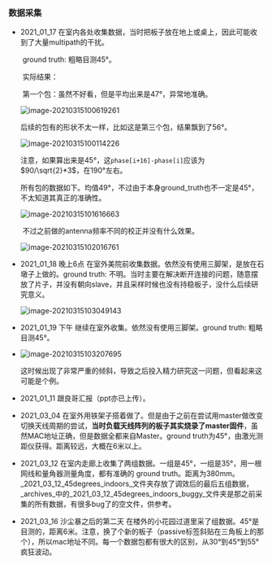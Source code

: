 ### 数据采集

* 2021_01_17 在室内各处收集数据，当时把板子放在地上或桌上，因此可能收到了大量multipath的干扰。

  ​	ground truth: 粗略目测45°。

  ​	实际结果：

  ​	第一个包：虽然不好看，但是平均出来是47°，异常地准确。

  ![image-20210315100619261](C:\Users\lm\AppData\Roaming\Typora\typora-user-images\image-20210315100619261.png)

  后续的包有的形状不太一样，比如这是第三个包，结果飘到了56°。

  ![image-20210315100114226](C:\Users\lm\AppData\Roaming\Typora\typora-user-images\image-20210315100114226.png)

  ​	注意，如果算出来是45°，这`phase[i+16]-phase[i]`应该为$90/\sqrt{2}*3$，在190°左右。

  ​	所有包的数据如下。均值49°，不过由于本身ground_truth也不一定是45°，不太知道其真正的准确性。

  ![image-20210315101616663](C:\Users\lm\AppData\Roaming\Typora\typora-user-images\image-20210315101616663.png)

  ​	不过之前做的antenna频率不同的校正并没有什么效果。

  ![image-20210315102016761](C:\Users\lm\AppData\Roaming\Typora\typora-user-images\image-20210315102016761.png)

* 2021_01_18 晚上6点 在室外美院前收集数据。依然没有使用三脚架，是放在石墩子上做的。ground truth: 不明。当时主要在解决断开连接的问题，随意摆放了片子，并没有朝向slave，并且采样时候也没有持稳板子，没什么后续研究意义。

  ![image-20210315103049143](C:\Users\lm\AppData\Roaming\Typora\typora-user-images\image-20210315103049143.png)

* 2021_01_19 下午 继续在室外收集。依然没有使用三脚架。ground truth: 粗略目测45°。

* ![image-20210315103207695](C:\Users\lm\AppData\Roaming\Typora\typora-user-images\image-20210315103207695.png)

  这时候出现了非常严重的倾斜，导致之后投入精力研究这一问题，但看起来这可能是个例。

* 2021_01_11 跟良哥汇报（ppt亦已上传）。

* 2021_03_04 在室外用铁架子搭着做了。但是由于之前在尝试用master做改变切换天线周期的尝试，**当时负载天线阵列的板子其实烧录了master固件**，虽然MAC地址正确，但是数据全都来自Master。ground truth为45°，由激光测距仪获得。距离较远，大概在6米以上。

* 2021_03_12 在室内走廊上收集了两组数据。一组是45°，一组是35°，用一根网线和量角器测量角度，都有准确的 ground truth。距离为380mm。_2021_03_12_45degrees_indoors_文件夹存放了调效后的最后五组数据，_archives_中的_2021_03_12_45degrees_indoors_buggy_文件夹是那之前采集的所有数据，有很多bug了的空文件，供参考。

* 2021_03_16 沙尘暴之后的第二天 在楼外的小花园过道里采了组数据。45°是目测的，距离6米。注意，换了个新的板子（passive标签斜贴在三角板上的那个），所以mac地址不同。每一个数据包都有很大的区别，从30°到45°到55°疯狂波动。